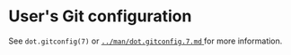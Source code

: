 # User's Git configuration

See `dot.gitconfig(7)` or [`../man/dot.gitconfig.7.md`
](../man/dot.gitconfig.7.md) for more information.
